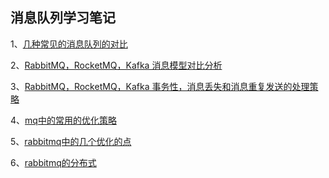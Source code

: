 ## 消息队列学习笔记

1、[几种常见的消息队列的对比](https://github.com/boilingfrog/Go-POINT/blob/master/mq/1%E3%80%81%E5%87%A0%E7%A7%8D%E5%B8%B8%E7%94%A8%E7%9A%84%E6%B6%88%E6%81%AF%E9%98%9F%E5%88%97%E5%AF%B9%E6%AF%94.md)  

2、[RabbitMQ，RocketMQ，Kafka 消息模型对比分析](https://github.com/boilingfrog/Go-POINT/blob/master/mq/2%E3%80%81%E6%B6%88%E6%81%AF%E6%A8%A1%E5%9E%8B.md)    

3、[RabbitMQ，RocketMQ，Kafka 事务性，消息丢失和消息重复发送的处理策略](https://github.com/boilingfrog/Go-POINT/blob/master/mq/3%E3%80%81%E5%87%A0%E4%B8%AA%E6%B6%88%E6%81%AF%E9%98%9F%E5%88%97%E4%B8%AD%E5%B8%B8%E8%A7%81%E7%9A%84%E9%97%AE%E9%A2%98.md)    

4、[mq中的常用的优化策略](https://github.com/boilingfrog/Go-POINT/blob/master/mq/4%E3%80%81mq%E4%B8%AD%E7%9A%84%E5%B8%B8%E7%94%A8%E7%9A%84%E4%BC%98%E5%8C%96%E7%AD%96%E7%95%A5.md)   

5、[rabbitmq中的几个优化的点](https://github.com/boilingfrog/Go-POINT/blob/master/mq/5%E3%80%81rabbitmq%E7%9A%84%E4%BC%98%E5%8C%96.md)    

6、[rabbitmq的分布式](https://github.com/boilingfrog/Go-POINT/blob/master/mq/6%E3%80%81rabbitmq%E7%9A%84%E5%88%86%E5%B8%83%E5%BC%8F.md)      

